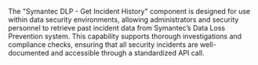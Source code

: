 The "Symantec DLP - Get Incident History" component is designed for use within data security environments, allowing administrators and security personnel to retrieve past incident data from Symantec’s Data Loss Prevention system. This capability supports thorough investigations and compliance checks, ensuring that all security incidents are well-documented and accessible through a standardized API call.
